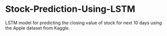# Stock-Prediction-Using-LSTM
LSTM model for predicting the closing value of stock for next 10 days using the Apple dataset from Kaggle.
